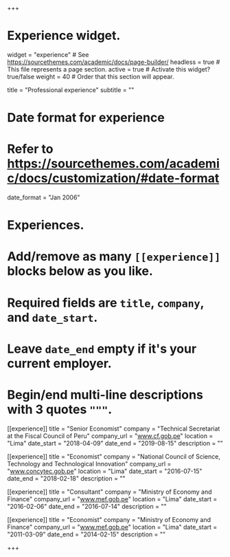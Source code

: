 +++
# Experience widget.
widget = "experience"  # See https://sourcethemes.com/academic/docs/page-builder/
headless = true  # This file represents a page section.
active = true  # Activate this widget? true/false
weight = 40  # Order that this section will appear.

title = "Professional experience"
subtitle = ""

# Date format for experience
#   Refer to https://sourcethemes.com/academic/docs/customization/#date-format
date_format = "Jan 2006"

# Experiences.
#   Add/remove as many `[[experience]]` blocks below as you like.
#   Required fields are `title`, `company`, and `date_start`.
#   Leave `date_end` empty if it's your current employer.
#   Begin/end multi-line descriptions with 3 quotes `"""`.
[[experience]]
  title = "Senior Economist"
  company = "Technical Secretariat at the Fiscal Council of Peru"
  company_url = "www.cf.gob.pe"
  location = "Lima"
  date_start = "2018-04-09"
  date_end = "2019-08-15"
  description = ""
  
 [[experience]]
  title = "Economist"
  company = "National Council of Science, Technology and Technological Innovation"
  company_url = "www.concytec.gob.pe"
  location = "Lima"
  date_start = "2016-07-15"
  date_end = "2018-02-18"
  description = ""
  
 [[experience]]
  title = "Consultant"
  company = "Ministry of Economy and Finance"
  company_url = "www.mef.gob.pe"
  location = "Lima"
  date_start = "2016-02-06"
  date_end = "2016-07-14"
  description = ""
  
  [[experience]]
  title = "Economist"
  company = "Ministry of Economy and Finance"
  company_url = "www.mef.gob.pe"
  location = "Lima"
  date_start = "2011-03-09"
  date_end = "2014-02-15"
  description = ""

+++

